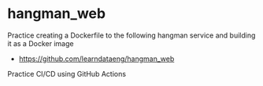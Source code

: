 # hangman_web

Practice creating a Dockerfile to the following hangman service and building it as a Docker image

- https://github.com/learndataeng/hangman_web

Practice CI/CD using GitHub Actions
